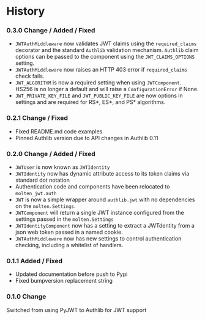 # History

### 0.3.0 Change / Added / Fixed

* `JWTAuthMiddleware` now validates JWT claims using the `required_claims` decorator and the standard `Authlib` validation mechanism. `Authlib` claim options can be passed to the component using the `JWT_CLAIMS_OPTIONS` setting.
* `JWTAuthMiddleware` now raises an HTTP 403 error if `required_claims` check fails.
* `JWT_ALGORITHM` is now a required setting when using `JWTComponent`. HS256 is no longer a default and will raise a `ConfigurationError` if None.
* `JWT_PRIVATE_KEY_FILE` and `JWT_PUBLIC_KEY_FILE` are now options in settings and are required for RS*, ES*, and PS* algorithms.


### 0.2.1 Change / Fixed

* Fixed README.md code examples
* Pinned Authlib version due to API changes in Authlib 0.11

### 0.2.0 Change / Added / Fixed

* `JWTUser` is now known as `JWTIdentity`
* `JWTIdentity` now has dynamic attribute access to its token claims via standard dot notation
* Authentication code and components have been relocated to `molten_jwt.auth`
* `JWT` is now a simple wrapper around `authlib.jwt` with no dependencies on the `molten.Settings`.
* `JWTComponent` will return a single JWT instance configured from the settings passed in the `molten.Settings`
* `JWTIdentityComponent` now has a setting to extract a JWTdentity from a json web token passed in a named cookie.
* `JWTAuthMiddleware` now has new settings to control authentication checking, including a whitelist of handlers.

### 0.1.1 Added / Fixed

* Updated documentation before push to Pypi
* Fixed bumpversion replacement string

### 0.1.0 Change

Switched from using PyJWT to Authlib for JWT support
